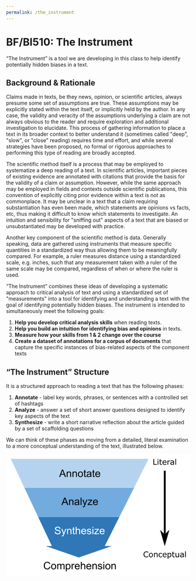 ```yaml
---
permalink: /the_instrument
---
```


# BF/BI510: The Instrument

“The Instrument” is a tool we are developing in this class to help identify
potentially hidden biases in a text.

## Background & Rationale

Claims made in texts, be they news, opinion, or scientific articles, always
presume some set of assumptions are true. These assumptions may be explicitly
stated within the text itself, or implicitly held by the author. In any case,
the validity and veracity of the assumptions underlying a claim are not always
obvious to the reader and require exploration and additional investigation to
elucidate. This process of gathering information to place a text in its broader
context to better understand it (sometimes called "deep", "slow", or "close"
reading) requires time and effort, and while several strategies have been
proposed, no formal or rigorous approaches to performing this type of reading
are broadly accepted.

The scientific method itself is a process that may be employed to systematize a
deep reading of a text. In scientific articles, important pieces of existing
evidence are annotated with citations that provide the basis for the validity of
a claim or assumption. However, while the same approach may be employed in
fields and contexts outside scientific publications, this convention of
explicitly citing prior evidence within a text is not as commonplace. It may be
unclear in a text that a claim requiring substantiation has even been made,
which statements are opinions vs facts, etc, thus making it difficult to know
which statements to investigate. An intuition and sensibility for "sniffing out"
aspects of a text that are biased or unsubstantiated may be developed with
practice.

Another key component of the scientific method is data. Generally speaking, data
are gathered using instruments that measure specific quantities in a
standardized way thus allowing them to be meaningfully compared. For example,
a ruler measures distance using a standardized scale, e.g. inches, such that any
measurement taken with a ruler of the same scale may be compared, regardless of
when or where the ruler is used.

“The Instrument” combines these ideas of developing a systematic approach to
critical analysis of text and using a standardized set of "measurements" into
a tool for identifying and understanding a text with the goal of identifying
potentially hidden biases. The instrument is intended to simultaneously meet
the following goals:

1. **Help you develop critical analysis skills** when reading texts.
2. **Help you build an intuition for identifying bias and opinions** in texts.
3. **Measure how your skills from 1 & 2 change over the course**
4. **Create a dataset of annotations for a corpus of documents** that capture the
   specific instances of bias-related aspects of the component texts
   
## “The Instrument” Structure

It is a structured approach to reading a text that has the following phases:

1. **Annotate** -  label key words, phrases, or sentences with a controlled set
   of hashtags
2. **Analyze** - answer a set of short answer questions designed to identify key
   aspects of the text
3. **Synthesize** - write a short narrative reflection about the article guided
   by a set of scaffolding questions

We can think of these phases as moving from a detailed, literal examination to a
more conceptual understanding of the text, illustrated below.

![The Instrument](assets/images/the_instrument.png)
